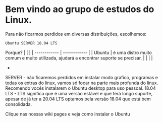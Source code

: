 # Bem vindo ao grupo de estudos do Linux.

Para não ficarmos perdidos em diversas distribuições, escolhemos:

`Ubuntu SERVER 18.04 LTS`

Porque?
|   |   |
| ------------ | ------------ |
|   Ubuntu |  é uma distro muito comum e muito utilizada, ajudará a encontrar suporte se precisar.  |
|   |   |

 - 
SERVER - não ficaremos perdidos em instalar modo grafico, programas e todas os extras do linux, vamos só focar na parte mais profunda do linux. Recomendo vocês instalarem o Ubuntu desktop para uso pessoal.
18.04 LTS - LTS significa que é uma versão estável e que terá longo suporte, apesar de já ter a 20.04 LTS optamos pela versão 18.04 que está bem consolidada.

Clique nas nossas wiki pages e veja como instalar o Ubuntu